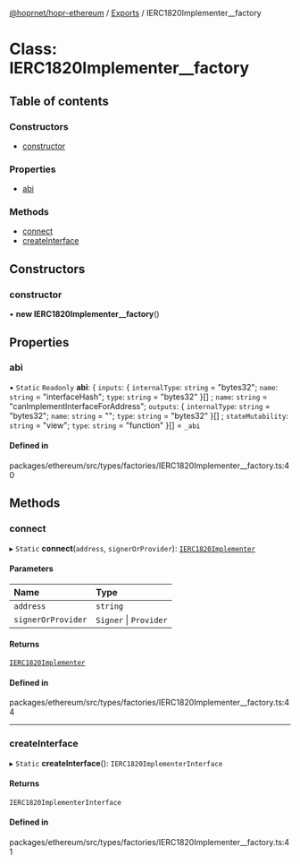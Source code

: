 [@hoprnet/hopr-ethereum](../README.md) / [Exports](../modules.md) / IERC1820Implementer\_\_factory

# Class: IERC1820Implementer\_\_factory

## Table of contents

### Constructors

- [constructor](IERC1820Implementer__factory.md#constructor)

### Properties

- [abi](IERC1820Implementer__factory.md#abi)

### Methods

- [connect](IERC1820Implementer__factory.md#connect)
- [createInterface](IERC1820Implementer__factory.md#createinterface)

## Constructors

### constructor

• **new IERC1820Implementer__factory**()

## Properties

### abi

▪ `Static` `Readonly` **abi**: { `inputs`: { `internalType`: `string` = "bytes32"; `name`: `string` = "interfaceHash"; `type`: `string` = "bytes32" }[] ; `name`: `string` = "canImplementInterfaceForAddress"; `outputs`: { `internalType`: `string` = "bytes32"; `name`: `string` = ""; `type`: `string` = "bytes32" }[] ; `stateMutability`: `string` = "view"; `type`: `string` = "function" }[] = `_abi`

#### Defined in

packages/ethereum/src/types/factories/IERC1820Implementer__factory.ts:40

## Methods

### connect

▸ `Static` **connect**(`address`, `signerOrProvider`): [`IERC1820Implementer`](IERC1820Implementer.md)

#### Parameters

| Name | Type |
| :------ | :------ |
| `address` | `string` |
| `signerOrProvider` | `Signer` \| `Provider` |

#### Returns

[`IERC1820Implementer`](IERC1820Implementer.md)

#### Defined in

packages/ethereum/src/types/factories/IERC1820Implementer__factory.ts:44

___

### createInterface

▸ `Static` **createInterface**(): `IERC1820ImplementerInterface`

#### Returns

`IERC1820ImplementerInterface`

#### Defined in

packages/ethereum/src/types/factories/IERC1820Implementer__factory.ts:41
